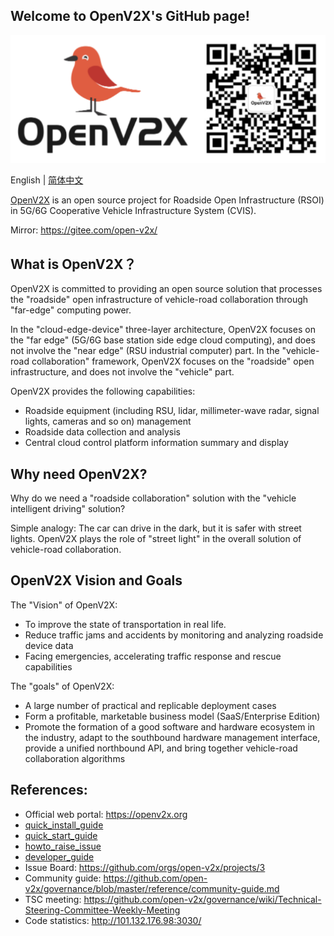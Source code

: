 ## Welcome to OpenV2X's GitHub page!

![](/profile/images/openv2x.svg)

English | [简体中文](/profile/README-zh_CN.md)

[OpenV2X](https://openv2x.org) is an open source project for Roadside Open Infrastructure (RSOI) in
5G/6G Cooperative Vehicle Infrastructure System (CVIS).

Mirror: <https://gitee.com/open-v2x/>

## What is OpenV2X？

OpenV2X is committed to providing an open source solution that processes the "roadside" open
infrastructure of vehicle-road collaboration through "far-edge" computing power.

In the "cloud-edge-device" three-layer architecture, OpenV2X focuses on the "far edge" (5G/6G base
station side edge cloud computing), and does not involve the "near edge" (RSU industrial computer)
part. In the "vehicle-road collaboration" framework, OpenV2X focuses on the "roadside" open
infrastructure, and does not involve the "vehicle" part.

OpenV2X provides the following capabilities:

- Roadside equipment (including RSU, lidar, millimeter-wave radar, signal lights, cameras and so on)
  management
- Roadside data collection and analysis
- Central cloud control platform information summary and display

## Why need OpenV2X?

Why do we need a "roadside collaboration" solution with the "vehicle intelligent driving" solution?

Simple analogy: The car can drive in the dark, but it is safer with street lights. OpenV2X plays the
role of "street light" in the overall solution of vehicle-road collaboration.

## OpenV2X Vision and Goals

The "Vision" of OpenV2X:

- To improve the state of transportation in real life.
- Reduce traffic jams and accidents by monitoring and analyzing roadside device data
- Facing emergencies, accelerating traffic response and rescue capabilities

The "goals" of OpenV2X:

- A large number of practical and replicable deployment cases
- Form a profitable, marketable business model (SaaS/Enterprise Edition)
- Promote the formation of a good software and hardware ecosystem in the industry, adapt to the
  southbound hardware management interface, provide a unified northbound API, and bring together
  vehicle-road collaboration algorithms

## References:

- Official web portal: <https://openv2x.org>
- [quick_install_guide](https://github.com/open-v2x/docs/blob/columbia/docs/v2x-quick-install.md)
- [quick_start_guide](https://github.com/open-v2x/docs/blob/columbia/docs/v2x-quick-start.md)
- [howto_raise_issue](https://github.com/open-v2x/docs/blob/master/docs/v2x_contribution.md)
- [developer_guide](https://github.com/open-v2x/docs/blob/master/docs/v2x_developer_guide.md)
- Issue Board: <https://github.com/orgs/open-v2x/projects/3>
- Community guide: <https://github.com/open-v2x/governance/blob/master/reference/community-guide.md>
- TSC meeting:
  <https://github.com/open-v2x/governance/wiki/Technical-Steering-Committee-Weekly-Meeting>
- Code statistics: <http://101.132.176.98:3030/>

